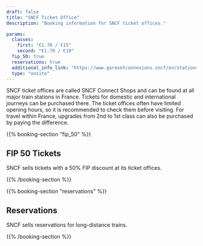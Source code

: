 ```yaml
---
draft: false
title: "SNCF Ticket Office"
description: "Booking information for SNCF ticket offices."

params:
  classes:
    first: "€1.70 / €15"
    second: "€1.70 / €10"
  fip_50: true
  reservations: true
  additional_info_link: "https://www.garesetconnexions.sncf/en/stations-services"
  type: "onsite"
---
```


SNCF ticket offices are called SNCF Connect Shops and can be found at all major train stations in France. Tickets for domestic and international journeys can be purchased there. The ticket offices often have limited opening hours, so it is recommended to check them before visiting. For travel within France, upgrades from 2nd to 1st class can also be purchased by paying the difference.

{{% booking-section "fip_50" %}}

## FIP 50 Tickets

SNCF sells tickets with a 50% FIP discount at its ticket offices.

{{% /booking-section %}}

{{% booking-section "reservations" %}}

## Reservations

SNCF sells reservations for long-distance trains.

{{% /booking-section %}}

